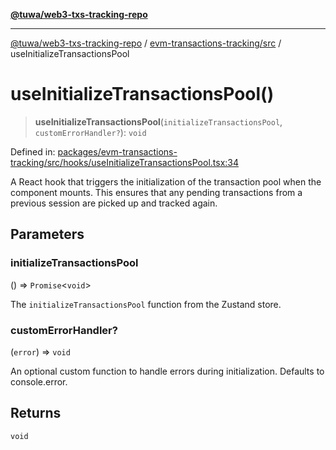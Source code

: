 [**@tuwa/web3-txs-tracking-repo**](../../../README.md)

***

[@tuwa/web3-txs-tracking-repo](../../../README.md) / [evm-transactions-tracking/src](../README.md) / useInitializeTransactionsPool

# useInitializeTransactionsPool()

> **useInitializeTransactionsPool**(`initializeTransactionsPool`, `customErrorHandler?`): `void`

Defined in: [packages/evm-transactions-tracking/src/hooks/useInitializeTransactionsPool.tsx:34](https://github.com/TuwaIO/web3-transactions-tracking/blob/2043cd5621e576c11710316754b2017a7b544567/packages/evm-transactions-tracking/src/hooks/useInitializeTransactionsPool.tsx#L34)

A React hook that triggers the initialization of the transaction pool when the component mounts.
This ensures that any pending transactions from a previous session are picked up and tracked again.

## Parameters

### initializeTransactionsPool

() => `Promise`\<`void`\>

The `initializeTransactionsPool` function from the Zustand store.

### customErrorHandler?

(`error`) => `void`

An optional custom function to handle errors during initialization. Defaults to console.error.

## Returns

`void`
